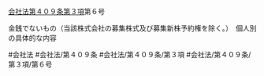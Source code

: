[会社法第４０９条第３項](会社法＿＿＿＿第４０９条第３項)第６号

金銭でないもの（当該株式会社の募集株式及び募集新株予約権を除く。）　個人別の具体的な内容


#会社法
#会社法/第４０９条
#会社法/第４０９条/第３項
#会社法/第４０９条/第３項/第６号
